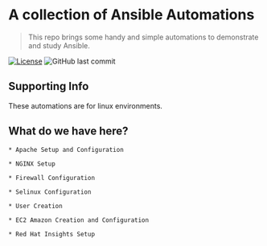 # A collection of Ansible Automations
> This repo brings some handy and simple automations to demonstrate and study Ansible.

[![License](http://img.shields.io/:license-mit-blue.svg?style=flat-square)](http://badges.mit-license.org)
<img src="https://img.shields.io/github/last-commit/abass0/winrm-tower/master?style=plastic" alt="GitHub last commit">

## Supporting Info

These automations are for linux environments.

## What do we have here?

    * Apache Setup and Configuration

    * NGINX Setup

    * Firewall Configuration

    * Selinux Configuration

    * User Creation
    
    * EC2 Amazon Creation and Configuration

    * Red Hat Insights Setup 
